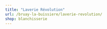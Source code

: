 ```yaml
---
title: "Laverie Révolution"
url: /bruay-la-buissiere/laverie-revolution/
shop: blanchisserie
---
```

